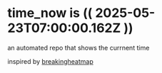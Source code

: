 # time_now is (( 2025-05-23T07:00:00.162Z ))

an automated repo that shows the currnent time

inspired by [breakingheatmap](https://github.com/breakingheatmap/breakingheatmap)
